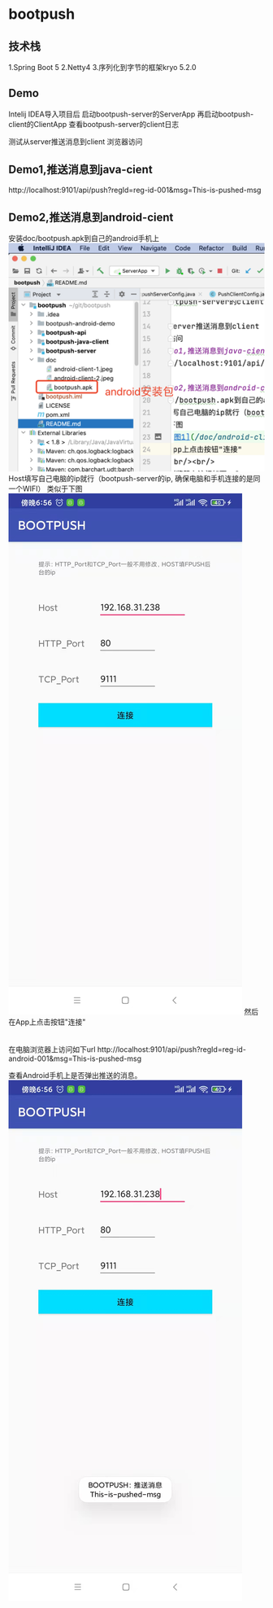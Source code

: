# bootpush

## 技术栈

1.Spring Boot 5 2.Netty4 3.序列化到字节的框架kryo 5.2.0

## Demo

Intelij IDEA导入项目后 启动bootpush-server的ServerApp 再启动bootpush-client的ClientApp 查看bootpush-server的client日志

测试从server推送消息到client 浏览器访问

## Demo1,推送消息到java-cient

http://localhost:9101/api/push?regId=reg-id-001&msg=This-is-pushed-msg

## Demo2,推送消息到android-cient

安装doc/bootpush.apk到自己的android手机上
![alt 图1](/doc/apk.png)
<br/>
Host填写自己电脑的ip就行（bootpush-server的ip, 确保电脑和手机连接的是同一个WIFI） 类似于下图
![alt 图2](/doc/android-client-1.jpeg)
然后在App上点击按钮"连接"
<br/><br/><br/>
在电脑浏览器上访问如下url
http://localhost:9101/api/push?regId=reg-id-android-001&msg=This-is-pushed-msg

查看Android手机上是否弹出推送的消息。
![alt 图3](/doc/android-client-2.jpeg)